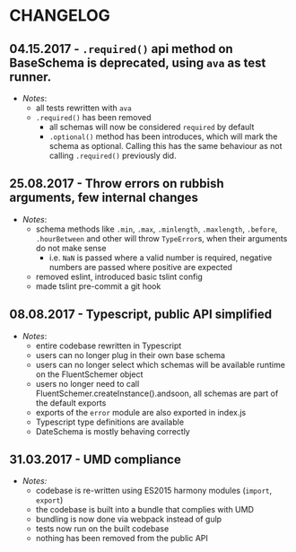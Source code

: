 # CHANGELOG

## 04.15.2017 - `.required()` api method on BaseSchema is deprecated, using `ava` as test runner.
- _Notes_:
	- all tests rewritten with `ava`
	- `.required()` has been removed
		- all schemas will now be considered `required` by default
		- `.optional()` method has been introduces, which will mark the schema as optional. Calling this has the same behaviour as not calling `.required()` previously did.

## 25.08.2017 - Throw errors on rubbish arguments, few internal changes
- _Notes_:
	- schema methods like `.min`, `.max`, `.minlength`, `.maxlength`, `.before`, `.hourBetween` and other will throw `TypeError`s, when their arguments do not make sense
		- i.e. `NaN` is passed where a valid number is required, negative numbers are passed where positive are expected
	- removed eslint, introduced basic tslint config
	- made tslint pre-commit a git hook

## 08.08.2017 - Typescript, public API simplified
- _Notes_:
	- entire codebase rewritten in Typescript
	- users can no longer plug in their own base schema
	- users can no longer select which schemas will be available runtime on the FluentSchemer object
	- users no longer need to call FluentSchemer.createInstance().andsoon, all schemas are part of the default exports
	- exports of the `error` module are also exported in index.js
	- Typescript type definitions are available
	- DateSchema is mostly behaving correctly

## 31.03.2017 - UMD compliance
- _Notes:_
	- codebase is re-written using ES2015 harmony modules (`import`, `export`)
	- the codebase is built into a bundle that complies with UMD
	- bundling is now done via webpack instead of gulp
	- tests now run on the built codebase
	- nothing has been removed from the public API

